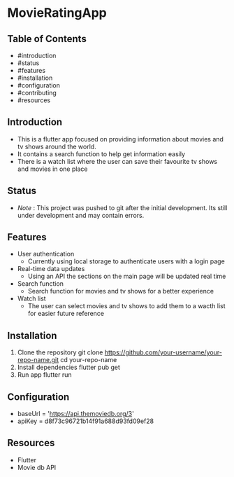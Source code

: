 # MovieRatingApp

## Table of Contents

- #introduction
- #status
- #features
- #installation
- #configuration
- #contributing
- #resources

## Introduction

- This is a flutter app focused on providing information about movies and tv shows around the world. 
- It contains a search function to help get information easily
- There is a watch list where the user can save their favourite tv shows and movies in one place

## Status

- *Note* : This project was pushed to git after the initial development. Its still under development and may contain errors.

## Features

- User authentication
   - Currently using local storage to authenticate users with a login page
- Real-time data updates
   - Using an API the sections on the main page will be updated real time
- Search function
  - Search function for movies and tv shows for a better experience
- Watch list
  - The user can select movies and tv shows to add them to a wacth list for easier future reference

## Installation

1. Clone the repository
   git clone https://github.com/your-username/your-repo-name.git
   cd your-repo-name
2. Install dependencies
   flutter pub get
3. Run app
   flutter run

## Configuration
- baseUrl = 'https://api.themoviedb.org/3'
- apiKey = d8f73c96721b14f91a688d93fd09ef28

## Resources
- Flutter
- Movie db API

